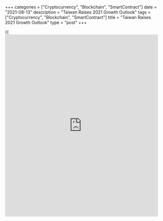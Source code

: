 +++
categories = ["Cryptocurrency", "Blockchain", "SmartContract"]
date = "2021-08-13"
description = "Taiwan Raises 2021 Growth Outlook"
tags = ["Cryptocurrency", "Blockchain", "SmartContract"]
title = "Taiwan Raises 2021 Growth Outlook"
type = "post"
+++

{{<iframe id="large-banner" src="https://www.bounty.group/#slide=8.0" width="100%" height="600" scrolling="no" style="border: 0px solid rgb(216, 221, 230); border-radius: 3px;">}}

Taiwan's economic growth outlook for this year was raised citing higher
investment and exports, the Directorate-General of Budget, Accounting
and Statistics said in its preliminary estimate published on Friday.

The real [economy][1] is forecast to grow 5.88 percent in 2021 instead
of 5.46 percent estimated on June 4. In 2022, the economy is expected to
expand 3.69 percent.

According to DGBAS, manufacturing activities were almost unaffected by
the temporary suspension of factories amid the pandemic. Exports of
goods and services are forecast to grow 17.93 percent in 2021.

Real private consumption is seen rising 1.36 percent, mainly owing to
the impact of local pandemic on spending. Private fixed capital
formation is expected to rise 11.89 percent this year.

In the second quarter of 2021, real gross domestic product increased
7.43 percent year-on-year, following a revised to 9.27 percent rise in
the first quarter.

The growth rate for the second quarter was revised down marginally from
7.47 percent.  
GDP contracted 4.21 percent on a quarter-on-quarter, seasonally-adjusted
annualized basis after expanding 12.11 percent in the first quarter.

Real private final consumption fell by 0.41 percent due to COVID-19
local outbreaks. Regarding gross capital formation, investment in
machinery equipment, transportation equipment and construction grew
significantly.  
  
Combining inventory changes, real gross capital formation expanded 8.56
percent.

Further, real exports of goods and services grew 22.62 percent, mainly
driven by the strong foreign demand for electronic parts and ICT
products, as well as the significant growth of traditional products,
such as steel, chemistry product. At the same time, imports were up
17.46 percent.

The consumer price index is forecast to rise 1.74 percent this year,
upwardly revised by 0.02 percentage point, mainly reflecting the raising
gasoline and food prices. In 2022, inflation is expected to ease to 0.89
percent.

For comments and feedback [contact](https://www.playgroundfx.com/contact/): editorial@rtt[news](https://www.letsplayfx.com/blog/forex-news-website/).com

[Economic News][1]

 **What parts of the world are seeing the best (and worst) economic
performances lately? Click[here][2] to check out our [Econ Scorecard][2]
and find out! See up-to-the-moment [ranking](https://www.playgroundfx.com/blog/crypto-exchange-ranking/)s for the best and worst
performers in [GDP][3], [unemployment rate][4], [inflation][5] and much
more.**

   1. www.rtt[news](https://www.letsplayfx.com/blog/forex-news-website/).com/Content/EconomicNews.aspx
   2. www.rtt[news](https://www.letsplayfx.com/blog/forex-news-website/).com/economic-scorecard/world-rank/retail-sales/highest-performance.aspx
   3. www.rtt[news](https://www.letsplayfx.com/blog/forex-news-website/).com/economic-scorecard/world-rank/GDP/highest-performance.aspx
   4. www.rtt[news](https://www.letsplayfx.com/blog/forex-news-website/).com/economic-scorecard/world-rank/unemployment-rate/lowest-performance.aspx
   5. www.rtt[news](https://www.letsplayfx.com/blog/forex-news-website/).com/economic-scorecard/world-rank/CPI/highest-performance.aspx